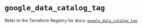 # `google_data_catalog_tag`

Refer to the Terraform Registry for docs: [`google_data_catalog_tag`](https://registry.terraform.io/providers/hashicorp/google/6.48.0/docs/resources/data_catalog_tag).
